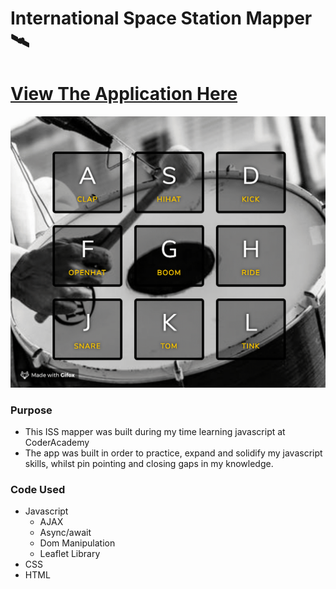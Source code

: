 # International Space Station Mapper 🛰

# [View The Application Here](https://iss-mapper.netlify.com/)

![ISS Mapper Gif](https://github.com/chrisstaudinger/Drumkit-App-Vanilla-JS/blob/master/assets/images/drumkit1.gif?raw=true "ISS Mapper Gif")

### Purpose

* This ISS mapper was built during my time learning javascript at CoderAcademy
* The app was built in order to practice, expand and solidify my javascript skills, whilst pin pointing and closing gaps in my knowledge.

### Code Used

* Javascript
  - AJAX
  - Async/await
  - Dom Manipulation
  - Leaflet Library    
* CSS
* HTML